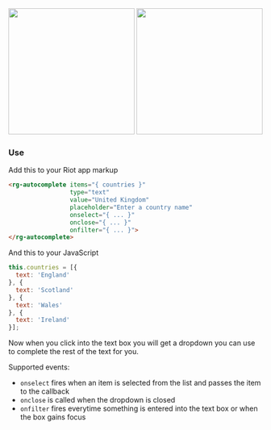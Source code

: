 <img src="https://raw.githubusercontent.com/RiotGear/rg-autocomplete/master/demo/img/example.png" width="250px" />
<img src="https://raw.githubusercontent.com/RiotGear/rg-autocomplete/master/demo/img/example2.png" width="250px" />

### Use

Add this to your Riot app markup

```html
<rg-autocomplete items="{ countries }"
                 type="text"
                 value="United Kingdom"
                 placeholder="Enter a country name"
                 onselect="{ ... }"
                 onclose="{ ... }"
                 onfilter="{ ... }">
</rg-autocomplete>
```

And this to your JavaScript


```javascript
this.countries = [{
  text: 'England'
}, {
  text: 'Scotland'
}, {
  text: 'Wales'
}, {
  text: 'Ireland'
}];
```

Now when you click into the text box you will get a dropdown you can use to complete the rest of the text for you.

Supported events:

- `onselect` fires when an item is selected from the list and passes the item to the callback
- `onclose` is called when the dropdown is closed
- `onfilter` fires everytime something is entered into the text box or when the box gains focus